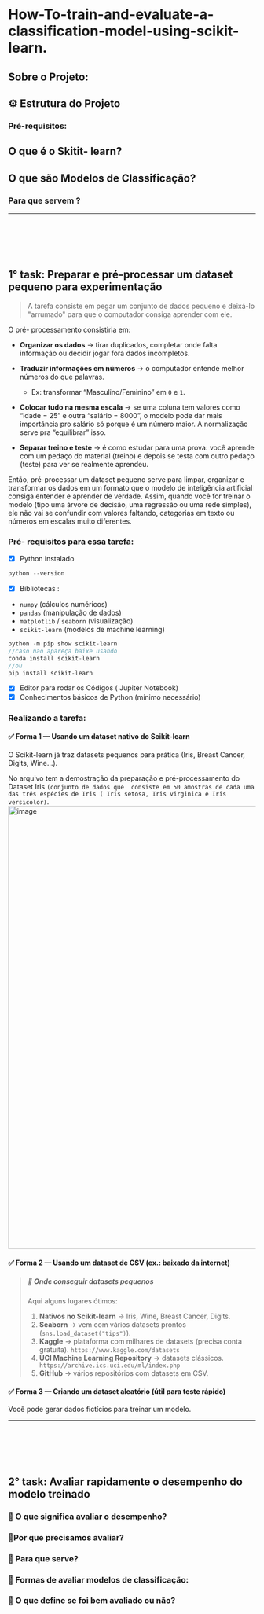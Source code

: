 # How-To-train-and-evaluate-a-classification-model-using-scikit-learn.

## Sobre o Projeto:
## ⚙️ Estrutura do Projeto
### Pré-requisitos:
## O que é o Skitit- learn?
## O que são Modelos de Classificação?
### Para que servem ?
---
&nbsp;<br>
&nbsp;<br>
&nbsp;<br>
&nbsp;<br>


## 1° task: Preparar e pré-processar um dataset pequeno para experimentação
> A tarefa consiste em pegar um conjunto de dados pequeno e deixá-lo "arrumado" para que o computador consiga aprender com ele.

O pré- processamento consistiria em:

- **Organizar os dados** → tirar duplicados, completar onde falta informação ou decidir jogar fora dados incompletos.


- **Traduzir informações em números** → o computador entende melhor números do que palavras.
    - Ex: transformar “Masculino/Feminino” em `0` e `1`.
- **Colocar tudo na mesma escala** → se uma coluna tem valores como “idade = 25” e outra “salário = 8000”, o modelo pode dar mais importância pro salário só porque é um número maior. A normalização serve pra “equilibrar” isso.
- **Separar treino e teste** → é como estudar para uma prova: você aprende com um pedaço do material (treino) e depois se testa com outro pedaço (teste) para ver se realmente aprendeu.

Então, pré-processar um dataset pequeno serve para limpar, organizar e transformar os dados em um formato que o modelo de inteligência artificial consiga entender e aprender de verdade.
Assim, quando você for treinar o modelo (tipo uma árvore de decisão, uma regressão ou uma rede simples), ele não vai se confundir com valores faltando, categorias em texto ou números em escalas muito diferentes.
### Pré- requisitos para essa tarefa:
- [x]  Python instalado

```jsx
python --version

```

- [x]  Bibliotecas :
- `numpy` (cálculos numéricos)
- `pandas` (manipulação de dados)
- `matplotlib` / `seaborn` (visualização)
- `scikit-learn` (modelos de machine learning)

```jsx
python -m pip show scikit-learn
//caso nao apareça baixe usando 
conda install scikit-learn
//ou 
pip install scikit-learn

```

- [x]  Editor para rodar os Códigos ( Jupiter Notebook)
- [x]  Conhecimentos básicos de Python (mínimo necessário)
### Realizando a tarefa:
#### ✅ Forma 1 — Usando um dataset nativo do Scikit-learn

O Scikit-learn já traz datasets pequenos para prática (Iris, Breast Cancer, Digits, Wine...).

No arquivo   tem a demostração da preparação e pré-processamento do Dataset Iris `(conjunto de dados que  consiste em 50 amostras de cada uma das três espécies de Iris ( Iris setosa, Iris virginica e Iris versicolor)`.
<img width="1897" height="902" alt="image" src="https://github.com/user-attachments/assets/23768f75-547a-45ea-b4b6-7425c96beca3" />

#### ✅ Forma 2 — Usando um dataset de CSV (ex.: baixado da internet)
> ##### 🔹  Onde conseguir datasets pequenos
> Aqui alguns lugares ótimos:
> 1. **Nativos no Scikit-learn** → Iris, Wine, Breast Cancer, Digits.
> 2. **Seaborn** → vem com vários datasets prontos (`sns.load_dataset("tips")`).
> 3. **Kaggle** → plataforma com milhares de datasets (precisa conta gratuita). `https://www.kaggle.com/datasets`
> 4. **UCI Machine Learning Repository** → datasets clássicos. ` https://archive.ics.uci.edu/ml/index.php`
> 5. **GitHub** → vários repositórios com datasets em CSV.

#### ✅ Forma 3 — Criando um dataset aleatório (útil para teste rápido)
Você pode gerar dados fictícios para treinar um modelo.

---
&nbsp;<br>
&nbsp;<br>
&nbsp;<br>
&nbsp;<br> 

## 2° task: Avaliar rapidamente o desempenho do modelo treinado
### 🔹 O que significa avaliar o desempenho?
### 🔹Por que precisamos avaliar?
### 🔹 Para que serve?
### 🔹 Formas de avaliar modelos de classificação:
### 🔹 O que define se foi bem avaliado ou não?
